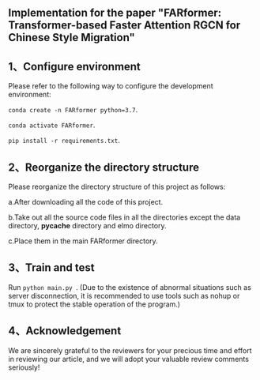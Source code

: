 Implementation for the paper "FARformer: Transformer-based Faster Attention RGCN for Chinese Style Migration"
-----

1、Configure environment
-----
Please refer to the following way to configure the development environment:

```conda create -n FARformer python=3.7```.

```conda activate FARformer```.

```pip install -r requirements.txt```.

2、Reorganize the directory structure
-----
Please reorganize the directory structure of this project as follows: 

a.After downloading all the code of this project.

b.Take out all the source code files in all the directories except the data directory, __pycache__ directory and elmo directory.

c.Place them in the main FARformer directory.

3、Train and test
-----
Run ```python main.py ```. (Due to the existence of abnormal situations such as server disconnection, it is recommended to use tools such as nohup or tmux to protect the stable operation of the program.)


4、Acknowledgement
-----
We are sincerely grateful to the reviewers for your precious time and effort in reviewing our article, and we will adopt your valuable review comments seriously!
